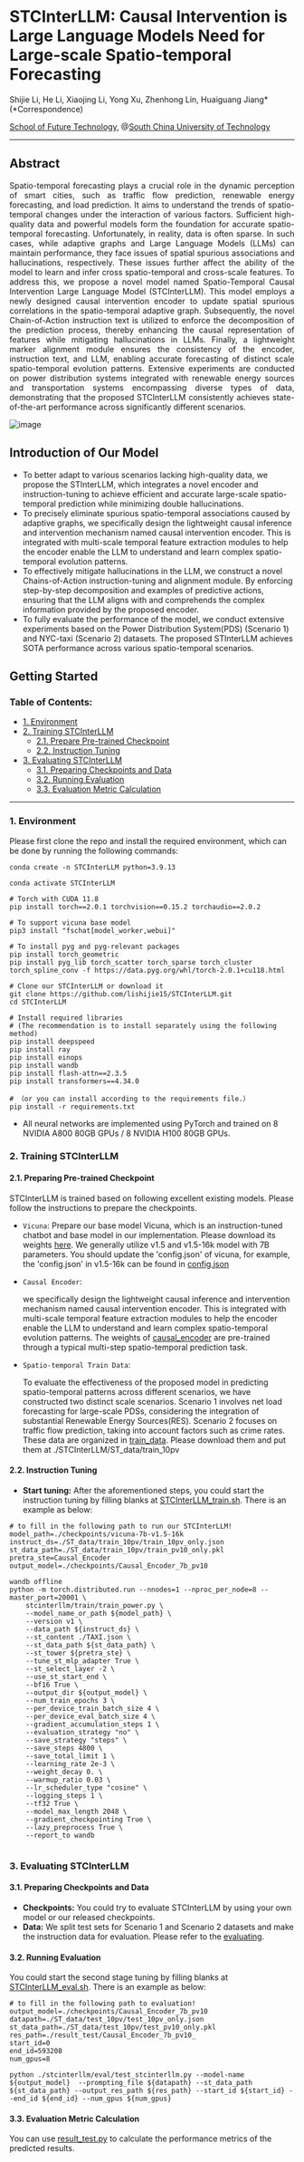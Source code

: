 # STCInterLLM: Causal Intervention is Large Language Models Need for Large-scale Spatio-temporal Forecasting

Shijie Li, He Li, Xiaojing Li, Yong Xu,  Zhenhong Lin, Huaiguang Jiang*  (*Correspondence)<br />

[School of Future Technology](https://www2.scut.edu.cn/ft/main.htm), @[South China University of Technology](https://www.scut.edu.cn/en/)

-----

## Abstract

<p style="text-align: justify">
Spatio-temporal forecasting plays a crucial role in the dynamic perception of smart cities, such as traffic flow prediction, renewable energy forecasting, and load prediction. It aims to understand the trends of spatio-temporal changes under the interaction of various factors. Sufficient high-quality data and powerful models form the foundation for accurate spatio-temporal forecasting. Unfortunately, in reality, data is often sparse. In such cases, while adaptive graphs and Large Language Models (LLMs) can maintain performance, they face issues of spatial spurious associations and hallucinations, respectively. These issues further affect the ability of the model to learn and infer cross spatio-temporal and cross-scale features. To address this, we propose a novel model named Spatio-Temporal Causal Intervention Large Language Model (STCInterLLM). This model employs a newly designed causal intervention encoder to update spatial spurious correlations in the spatio-temporal adaptive graph. Subsequently, the novel Chain-of-Action instruction text is utilized to enforce the decomposition of the prediction process, thereby enhancing the causal representation of features while mitigating hallucinations in LLMs. Finally, a lightweight marker alignment module ensures the consistency of the encoder, instruction text, and LLM, enabling accurate forecasting of distinct scale spatio-temporal evolution patterns. Extensive experiments are conducted on power distribution systems integrated with renewable energy sources and transportation systems encompassing diverse types of data, demonstrating that the proposed STCInterLLM consistently achieves state-of-the-art performance across significantly different scenarios.
</p>

![image](https://github.com/lishijie15/STInterLLM/blob/main/pictures/Algorithm.png)

## Introduction of Our Model

* To better adapt to various scenarios lacking high-quality data, we propose the STInterLLM, which integrates a novel encoder and instruction-tuning to achieve efficient and accurate large-scale spatio-temporal prediction while minimizing double hallucinations.
* To precisely eliminate spurious spatio-temporal associations caused by adaptive graphs, we specifically design the lightweight causal inference and intervention mechanism named causal intervention encoder. This is integrated with multi-scale temporal feature extraction modules to help the encoder enable the LLM to understand and learn complex spatio-temporal evolution patterns.
* To effectively mitigate hallucinations in the LLM, we construct a novel Chains-of-Action instruction-tuning and alignment module. By enforcing step-by-step decomposition and examples of predictive actions, ensuring that the LLM aligns with and comprehends the complex information provided by the proposed encoder.
* To fully evaluate the performance of the model, we conduct extensive experiments based on the Power Distribution System(PDS) (Scenario 1) and NYC-taxi (Scenario 2) datasets. The proposed STInterLLM achieves SOTA performance across various spatio-temporal scenarios.

## Getting Started

<span id='all_catelogue'/>

### Table of Contents:

* <a href='#Environment'>1. Environment </a>
* <a href='#Training STCInterLLM'>2. Training STCInterLLM </a>
  * <a href='#Prepare Pre-trained Checkpoint'>2.1. Prepare Pre-trained Checkpoint</a>
  * <a href='#Instruction Tuning'>2.2. Instruction Tuning</a>
* <a href='#Evaluating STCInterLLM'>3. Evaluating STCInterLLM</a>
  * <a href='#Preparing Checkpoints and Data'>3.1. Preparing Checkpoints and Data</a>
  * <a href='#Running Evaluation'>3.2. Running Evaluation</a>
  * <a href='#Evaluation Metric Calculation'>3.3. Evaluation Metric Calculation</a>

****

<span id='Environment'/>

### 1. Environment

Please first clone the repo and install the required environment, which can be done by running the following commands:

```shell
conda create -n STCInterLLM python=3.9.13

conda activate STCInterLLM

# Torch with CUDA 11.8
pip install torch==2.0.1 torchvision==0.15.2 torchaudio==2.0.2

# To support vicuna base model
pip3 install "fschat[model_worker,webui]"

# To install pyg and pyg-relevant packages
pip install torch_geometric
pip install pyg_lib torch_scatter torch_sparse torch_cluster torch_spline_conv -f https://data.pyg.org/whl/torch-2.0.1+cu118.html

# Clone our STCInterLLM or download it
git clone https://github.com/lishijie15/STCInterLLM.git
cd STCInterLLM

# Install required libraries
# (The recommendation is to install separately using the following method)
pip install deepspeed
pip install ray
pip install einops
pip install wandb
pip install flash-attn==2.3.5
pip install transformers==4.34.0

# （or you can install according to the requirements file.）
pip install -r requirements.txt
```

- All neural networks are implemented using PyTorch and trained on 8 NVIDIA A800 80GB GPUs / 8 NVIDIA H100 80GB GPUs.

<span id='Training STCInterLLM'/>

### 2. Training STCInterLLM

<span id='Prepare Pre-trained Checkpoint'/>

#### 2.1. Preparing Pre-trained Checkpoint

STCInterLLM is trained based on following excellent existing models.
Please follow the instructions to prepare the checkpoints.

- `Vicuna`:
  Prepare our base model Vicuna, which is an instruction-tuned chatbot and base model in our implementation. Please download its weights [here](https://github.com/lm-sys/FastChat#model-weights). We generally utilize v1.5 and v1.5-16k model with 7B parameters. You should update the 'config.json' of vicuna, for example, the 'config.json' in v1.5-16k can be found in [config.json](https://huggingface.co/datasets/bjdwh/checkpoints/blob/main/train_config/config.json)

- `Causal Encoder`:
  
  we specifically design the lightweight causal inference and intervention mechanism named causal intervention encoder. This is integrated with multi-scale temporal feature extraction modules to help the encoder enable the LLM to understand and learn complex spatio-temporal evolution patterns. The weights of [causal_encoder](./checkpoints/causal_encoder/pretrain_causalencoder.pth) are pre-trained through a typical multi-step spatio-temporal prediction task.
  
- `Spatio-temporal Train Data`:

  To evaluate the effectiveness of the proposed model in predicting spatio-temporal patterns across different scenarios, we have constructed two distinct scale scenarios. Scenario 1 involves net load forecasting for large-scale PDSs, considering the integration of substantial Renewable Energy Sources(RES). Scenario 2 focuses on traffic flow prediction, taking into account factors such as crime rates. These data are organized in [train_data](./STCInterLLM/ST_data_STCInterLLM/train_data). Please download them and put them at ./STCInterLLM/ST_data/train_10pv

<span id='Instruction Tuning'/>

#### 2.2. Instruction Tuning 

* **Start tuning:** After the aforementioned steps, you could start the instruction tuning by filling blanks at [STCInterLLM_train.sh](./STCInterLLM_train.sh). There is an example as below: 

```shell
# to fill in the following path to run our STCInterLLM!
model_path=./checkpoints/vicuna-7b-v1.5-16k
instruct_ds=./ST_data/train_10pv/train_10pv_only.json
st_data_path=./ST_data/train_10pv/train_pv10_only.pkl
pretra_ste=Causal_Encoder
output_model=./checkpoints/Causal_Encoder_7b_pv10

wandb offline
python -m torch.distributed.run --nnodes=1 --nproc_per_node=8 --master_port=20001 \
    stcinterllm/train/train_power.py \
    --model_name_or_path ${model_path} \
    --version v1 \
    --data_path ${instruct_ds} \
    --st_content ./TAXI.json \
    --st_data_path ${st_data_path} \
    --st_tower ${pretra_ste} \
    --tune_st_mlp_adapter True \
    --st_select_layer -2 \
    --use_st_start_end \
    --bf16 True \
    --output_dir ${output_model} \
    --num_train_epochs 3 \
    --per_device_train_batch_size 4 \
    --per_device_eval_batch_size 4 \
    --gradient_accumulation_steps 1 \
    --evaluation_strategy "no" \
    --save_strategy "steps" \
    --save_steps 4800 \
    --save_total_limit 1 \
    --learning_rate 2e-3 \
    --weight_decay 0. \
    --warmup_ratio 0.03 \
    --lr_scheduler_type "cosine" \
    --logging_steps 1 \
    --tf32 True \
    --model_max_length 2048 \
    --gradient_checkpointing True \
    --lazy_preprocess True \
    --report_to wandb
    
```

<span id='Evaluating STCInterLLM'/>

### 3. Evaluating STCInterLLM

<span id='Preparing Checkpoints and Data'/>

#### 3.1. Preparing Checkpoints and Data 

* **Checkpoints:** You could try to evaluate STCInterLLM by using your own model or our released checkpoints.
* **Data:** We split test sets for Scenario 1 and Scenario 2 datasets and make the instruction data for evaluation. Please refer to the [evaluating](./STCInterLLM_eval.sh).

<span id='Running Evaluation'/>

#### 3.2. Running Evaluation

You could start the second stage tuning by filling blanks at [STCInterLLM_eval.sh](./STCInterLLM_eval.sh). There is an example as below: 

```shell
# to fill in the following path to evaluation!
output_model=./checkpoints/Causal_Encoder_7b_pv10
datapath=./ST_data/test_10pv/test_10pv_only.json
st_data_path=./ST_data/test_10pv/test_pv10_only.pkl
res_path=./result_test/Causal_Encoder_7b_pv10_
start_id=0
end_id=593208
num_gpus=8

python ./stcinterllm/eval/test_stcinterllm.py --model-name ${output_model}  --prompting_file ${datapath} --st_data_path ${st_data_path} --output_res_path ${res_path} --start_id ${start_id} --end_id ${end_id} --num_gpus ${num_gpus}
```

#### 3.3. Evaluation Metric Calculation

<span id='Evaluation Metric Calculation'/>

You can use [result_test.py](./metric_calculation/result_test.py) to calculate the performance metrics of the predicted results. 

